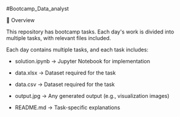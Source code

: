 #Bootcamp_Data_analyst

📌 Overview

This repository has bootcamp tasks. Each day's work is divided into multiple tasks, with relevant files included.

Each day contains multiple tasks, and each task includes:

* solution.ipynb -> Jupyter Notebook for implementation

* data.xlsx -> Dataset required for the task

* data.csv -> Dataset required for the task

* output.jpg -> Any generated output (e.g., visualization images)

* README.md -> Task-specific explanations
